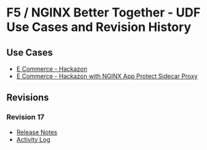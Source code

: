 # F5 / NGINX Better Together - UDF Use Cases and Revision History

## Use Cases

- [E Commerce - Hackazon](https://github.com/tomminux/f5-udf-better-together-bp-docs/blob/main/use-cases/e-commerce-hackazon.md)
- [E Commerce - Hackazon with NGINX App Protect Sidecar Proxy](https://github.com/tomminux/f5-udf-better-together-bp-docs/blob/main/use-cases/e-commerce-hackazon-nap.md)

## Revisions

### Revision 17

- [Release Notes](https://github.com/tomminux/f5-udf-better-together-bp-docs/blob/main/revision-17/release-notes.md)
- [Activity Log](https://github.com/tomminux/f5-udf-better-together-bp-docs/blob/main/revision-17/activity-log.md)


